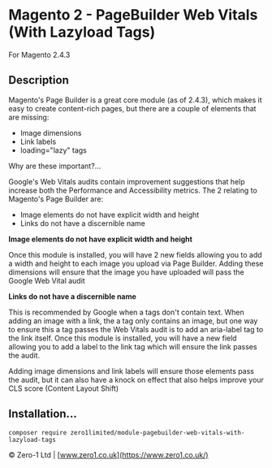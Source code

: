 # Magento 2 - PageBuilder Web Vitals (With Lazyload Tags)

For Magento 2.4.3

## Description

Magento's Page Builder is a great core module (as of 2.4.3), which makes it easy to create content-rich pages, but there are a couple of elements that are missing:

- Image dimensions
- Link labels
- loading="lazy" tags

Why are these important?...

Google's Web Vitals audits contain improvement suggestions that help increase both the Performance and Accessibility metrics. The 2 relating to Magento's Page Builder are:

- Image elements do not have explicit width and height
- Links do not have a discernible name

**Image elements do not have explicit width and height**

Once this module is installed, you will have 2 new fields allowing you to add a width and height to each image you upload via Page Builder. Adding these dimensions will ensure that the image you have uploaded will pass the Google Web Vital audit

**Links do not have a discernible name**

This is recommended by Google when a tags don't contain text. When adding an image with a link, the a tag only contains an image, but one way to ensure this a tag passes the Web Vitals audit is to add an aria-label tag to the link itself.
Once this module is installed, you will have a new field allowing you to add a label to the link tag which will ensure the link passes the audit.

Adding image dimensions and link labels will ensure those elements pass the audit, but it can also have a knock on effect that also helps improve your CLS score (Content Layout Shift)

## Installation...

```
composer require zero1limited/module-pagebuilder-web-vitals-with-lazyload-tags
```

© Zero-1 Ltd | [www.zero1.co.uk](https://www.zero1.co.uk/)
